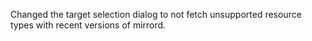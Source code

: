 Changed the target selection dialog to not fetch unsupported resource types with recent versions of mirrord.